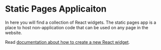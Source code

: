 # Static Pages Applicaiton

In here you will find a collection of React widgets. The static
pages app is a place to host non-application code that can be used
on any page in the website.

Read [documentation about how to create a new React widget](https://depo-platform-documentation.scrollhelp.site/developer-docs/Creating-a-new-React-widget.1849425948.html).